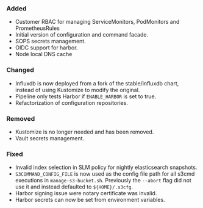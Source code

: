 ### Added

- Customer RBAC for managing ServiceMonitors, PodMonitors and PrometheusRules
- Initial version of configuration and command facade.
- SOPS secrets management.
- OIDC support for harbor.
- Node local DNS cache

### Changed

- Influxdb is now deployed from a fork of the stable/influxdb chart, instead of using Kustomize to modify the original.
- Pipeline only tests Harbor if `ENABLE_HARBOR` is set to true.
- Refactorization of configuration repositories.

### Removed

- Kustomize is no longer needed and has been removed.
- Vault secrets management.

### Fixed

- Invalid index selection in SLM policy for nightly elasticsearch snapshots.
- `S3COMMAND_CONFIG_FILE` is now used as the config file path for all s3cmd
  executions in `manage-s3-bucket.sh`. Previously the `--abort` flag did not
  use it and instead defaulted to `${HOME}/.s3cfg`.
- Harbor signing issue were notary certificate was invalid.
- Harbor secrets can now be set from environment variables.
